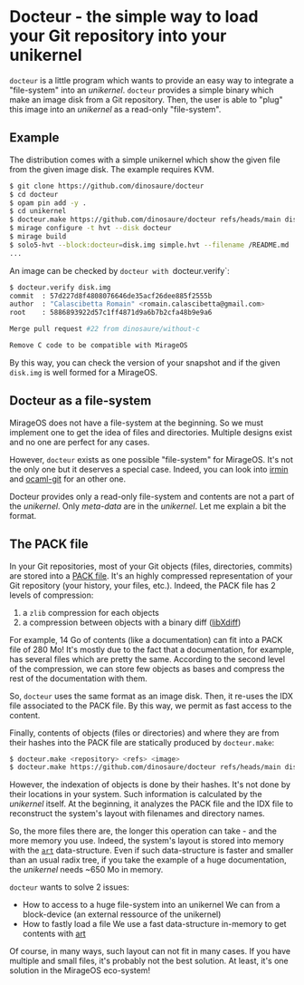 # Docteur - the simple way to load your Git repository into your unikernel

`docteur` is a little program which wants to provide an easy way to integrate
a "file-system" into an _unikernel_. `docteur` provides a simple binary which
make an image disk from a Git repository. Then, the user is able to "plug" this
image into an _unikernel_ as a read-only "file-system".

## Example

The distribution comes with a simple unikernel which show the given file from
the given image disk. The example requires KVM.

```sh
$ git clone https://github.com/dinosaure/docteur
$ cd docteur
$ opam pin add -y .
$ cd unikernel
$ docteur.make https://github.com/dinosaure/docteur refs/heads/main disk.img
$ mirage configure -t hvt --disk docteur
$ mirage build
$ solo5-hvt --block:docteur=disk.img simple.hvt --filename /README.md
...
```

An image can be checked by `docteur with `docteur.verify`:
```sh
$ docteur.verify disk.img
commit	: 57d227d8f4808076646de35acf26dee885f2555b
author	: "Calascibetta Romain" <romain.calascibetta@gmail.com>
root	: 5886893922d57c1ff4871d9a6b7b2cfa48b9e9a6

Merge pull request #22 from dinosaure/without-c

Remove C code to be compatible with MirageOS
```

By this way, you can check the version of your snapshot and if the given
`disk.img` is well formed for a MirageOS.

## Docteur as a file-system

MirageOS does not have a file-system at the beginning. So we must implement
one to get the idea of files and directories. Multiple designs exist and no
one are perfect for any cases.

However, `docteur` exists as one possible "file-system" for MirageOS. It's not
the only one but it deserves a special case. Indeed, you can look into
[irmin][irmin] and [ocaml-git][ocaml-git] for an other one.

Docteur provides only a read-only file-system and contents are not a part of
the _unikernel_. Only _meta-data_ are in the _unikernel_. Let me explain a
bit the format.

## The PACK file

In your Git repositories, most of your Git objects (files, directories,
commits) are stored into a [PACK file][pack-file]. It's an highly compressed
representation of your Git repository (your history, your files, etc.). Indeed,
the PACK file has 2 levels of compression:
1) a `zlib` compression for each objects
2) a compression between objects with a binary diff ([libXdiff][libXdiff])

For example, 14 Go of contents (like a documentation) can fit into a PACK file
of 280 Mo! It's mostly due to the fact that a documentation, for example, has
several files which are pretty the same. According to the second level of
the compression, we can store few objects as bases and compress the rest of
the documentation with them.

So, `docteur` uses the same format as an image disk. Then, it re-uses the
IDX file associated to the PACK file. By this way, we permit as fast access
to the content.

Finally, contents of objects (files or directories) and where they are from
their hashes into the PACK file are statically produced by `docteur.make`:
```sh
$ docteur.make <repository> <refs> <image>
$ docteur.make https://github.com/dinosaure/docteur refs/heads/main disk.img
```

However, the indexation of objects is done by their hashes. It's not done by
their locations in your system. Such information is calculated by the
_unikernel_ itself. At the beginning, it analyzes the PACK file and the IDX
file to reconstruct the system's layout with filenames and directory names.

So, the more files there are, the longer this operation can take - and the more
memory you use. Indeed, the system's layout is stored into memory with the
[`art`][art] data-structure. Even if such data-structure is faster and smaller
than an usual radix tree, if you take the example of a huge documentation,
the _unikernel_ needs ~650 Mo in memory.

`docteur` wants to solve 2 issues:
- How to access to a huge file-system into an unikernel
  We can from a block-device (an external ressource of the unikernel)
- How to fastly load a file
  We use a fast data-structure in-memory to get contents with [art][art]

Of course, in many ways, such layout can not fit in many cases. If you have
multiple and small files, it's probably not the best solution. At least,
it's one solution in the MirageOS eco-system!

[irmin]: https://github.com/mirage/irmin
[ocaml-git]: https://github.com/mirage/ocaml-git
[pack-file]: https://git-scm.com/docs/pack-format
[libXdiff]: http://www.xmailserver.org/xdiff-lib.html
[art]: https://github.com/dinosaure/art
